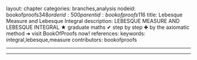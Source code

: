 layout: chapter
categories: branches,analysis
nodeid: bookofproofs$348
orderid: 500
parentid: bookofproofs$116
title: Lebesque Measure and Lebesque Integral
description: LEBESQUE MEASURE AND LEBESQUE INTEGRAL &#9733; graduate maths &#10004; step by step &#10010; by the axiomatic method &#10140; visit BookOfProofs now!
references: 
keywords: integral,lebesque,measure
contributors: bookofproofs

---


---


